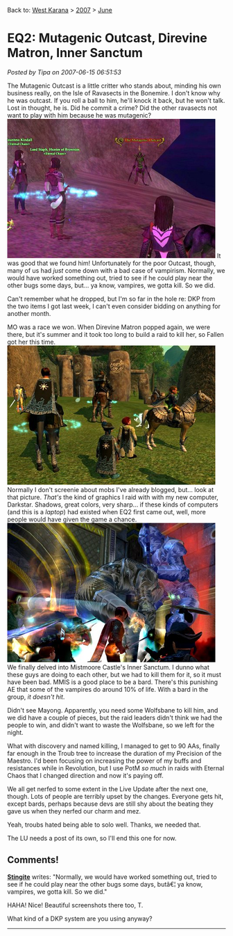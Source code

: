 Back to: [West Karana](/posts/westkarana.md) > [2007](/posts/2007/westkarana.md) > [June](./westkarana.md)
# EQ2: Mutagenic Outcast, Direvine Matron, Inner Sanctum

*Posted by Tipa on 2007-06-15 06:51:53*

The Mutagenic Outcast is a little critter who stands about, minding his own business really, on the Isle of Ravasects in the Bonemire. I don't know why he was outcast. If you roll a ball to him, he'll knock it back, but he won't talk. Lost in thought, he is. Did he commit a crime? Did the other ravasects not want to play with him because he was mutagenic?
![eq2_000004.jpg](../../../uploads/2007/06/eq2_000004.jpg)
It was good that we found him! Unfortunately for the poor Outcast, though, many of us had *just* come down with a bad case of vampirism. Normally, we would have worked something out, tried to see if he could play near the other bugs some days, but... ya know, vampires, we gotta kill. So we did.

Can't remember what he dropped, but I'm so far in the hole re: DKP from the two items I got last week, I can't even consider bidding on anything for another month.

MO was a race we won. When Direvine Matron popped again, we were there, but it's summer and it took too long to build a raid to kill her, so Fallen got her this time.
![eq2_000007.jpg](../../../uploads/2007/06/eq2_000007.jpg)
Normally I don't screenie about mobs I've already blogged, but... look at that picture. *That's* the kind of graphics I raid with with my new computer, Darkstar. Shadows, great colors, very sharp... if these kinds of computers (and this is a *laptop*) had existed when EQ2 first came out, well, more people would have given the game a chance.
![eq2_000009.jpg](../../../uploads/2007/06/eq2_000009.jpg)
We finally delved into Mistmoore Castle's Inner Sanctum. I dunno what these guys are doing to each other, but we had to kill them for it, so it must have been bad. MMIS is a good place to be a bard. There's this punishing AE that some of the vampires do around 10% of life. With a bard in the group, *it doesn't hit*.

Didn't see Mayong. Apparently, you need some Wolfsbane to kill him, and we did have a couple of pieces, but the raid leaders didn't think we had the people to win, and didn't want to waste the Wolfsbane, so we left for the night.

What with discovery and named killing, I managed to get to 90 AAs, finally far enough in the Troub tree to increase the duration of my Precision of the Maestro. I'd been focusing on increasing the power of my buffs and resistances while in Revolution, but I use PotM *so much* in raids with Eternal Chaos that I changed direction and now it's paying off.

We all get nerfed to some extent in the Live Update after the next one, though. Lots of people are terribly upset by the changes. Everyone gets hit, except bards, perhaps because devs are still shy about the beating they gave us when they nerfed our charm and mez.

Yeah, troubs hated being able to solo well. Thanks, we needed that.

The LU needs a post of its own, so I'll end this one for now.
## Comments!

**[Stingite](http://minstrelmagnet.blogspot.com/)** writes: "Normally, we would have worked something out, tried to see if he could play near the other bugs some days, butâ€¦ ya know, vampires, we gotta kill. So we did."

HAHA! Nice! Beautiful screenshots there too, T.

What kind of a DKP system are you using anyway?

---


